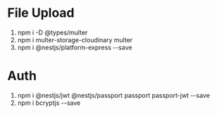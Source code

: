 # File Upload
1. npm i -D @types/multer
2. npm i multer-storage-cloudinary multer
3. npm i @nestjs/platform-express --save 

# Auth
1. npm i @nestjs/jwt @nestjs/passport passport passport-jwt --save
2. npm i bcryptjs --save
